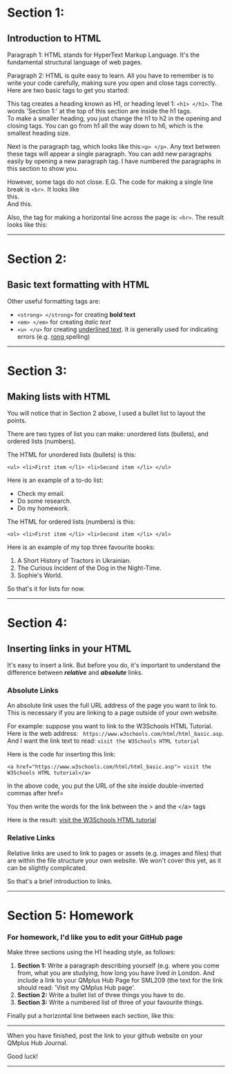 <h1>Section 1:</h1>
<h2>Introduction to HTML</h2>
<p>Paragraph 1: HTML stands for HyperText Markup Language. It's the fundamental structural language of web pages.</p>
<p>Paragraph 2: HTML is quite easy to learn. All you have to remember is to write your code carefully, making sure you open and close tags correctly. Here are two basic tags to get you started:</p>
<p>This tag creates a heading known as H1, or heading level 1: <code>&lt;h1&gt; &lt;/h1&gt;</code>. The words 'Section 1:' at the top of this section are inside the h1 tags.<br>To make a smaller heading, you just change the h1 to h2 in the opening and closing tags. You can go from h1 all the way down to h6, which is the smallest heading size.</p>
<p>Next is the paragraph tag, which looks like this:<code>&lt;p&gt; &lt;/p&gt;</code>. Any text between these tags will appear a single paragraph. You can add new paragraphs easily by opening a new paragraph tag. I have numbered the paragraphs in this section to show you.</p>

<p>However, some tags do not close. E.G. The code for making a single line break is <code>&lt;br&gt;</code>. It looks like<br>this.<br>And this. <br> </p>

<p>Also, the tag for making a horizontal line across the page is: <code>&lt;hr&gt;</code>. The result looks like this:<hr> </p>

<h1>Section 2:</h1> 
<h2>Basic text formatting with HTML</h2>
<p>Other useful formatting tags are:</p>
  <ul>
    <li><code>&lt;strong&gt; &lt;/strong&gt;</code> for creating <strong>bold text</strong></li>
    <li><code>&lt;em&gt; &lt;/em&gt;</code> for creating <em>italic text</em></li>
     <li><code>&lt;u&gt; &lt;/u&gt;</code> for creating <u>underlined text</u>. It is generally used for indicating errors (e.g. <u>rong </u>spelling)</li>
    </ul>
<hr>
<h1>Section 3:</h1> 
<h2>Making lists with HTML</h2>
<p>You will notice that in Section 2 above, I used a bullet list to layout the points.</p>
<p>There are two types of list you can make: unordered lists (bullets), and ordered lists (numbers).</p>
<p>The HTML for unordered lists (bullets) is this:</p>
<p><code>&lt;ul&gt; &lt;li&gt;First item &lt;/li&gt; &lt;li&gt;Second item &lt;/li&gt; &lt;/ul&gt;</code></p>
<p>Here is an example of a to-do list:</p>
<ul>
    <li>Check my email.</li>
    <li>Do some research.</li>
    <li>Do my homework.</li>
    </ul>
    
<p>The HTML for ordered lists (numbers) is this:</p>
<p><code>&lt;ol&gt; &lt;li&gt;First item &lt;/li&gt; &lt;li&gt;Second item &lt;/li&gt; &lt;/ol&gt;</code></p>
<p>Here is an example of my top three favourite books:</p>
<ol>
    <li>A Short History of Tractors in Ukrainian.</li>
    <li>The Curious Incident of the Dog in the Night-Time.</li>
    <li>Sophie's World.</li>
    </ol>
<p>So that's it for lists for now.</p>
<hr>

<h1>Section 4:</h1> 
<h2>Inserting links in your HTML</h2>
<p>It's easy to insert a link. But before you do, it's important to understand the difference between <strong><em>relative</em></strong> and <strong><em>absolute</em></strong> links.</p>
<h3>Absolute Links</h3>
<p>An absolute link uses the full URL address of the page you want to link to. This is necessary if you are linking to a page outside of your own website.</p><p> For example: suppose you want to link to the W3Schools HTML Tutorial. Here is the web address: <code> https://www.w3schools.com/html/html_basic.asp</code>. And I want the link text to read: <code>visit the W3Schools HTML tutorial</code></p>
<p></p>
<p>Here is the code for inserting this link:</p>
<code>&lt;a href="https://www.w3schools.com/html/html_basic.asp"&gt; visit the W3Schools HTML tutorial&lt;/a&gt; </code>
<p>In the above code, you put the URL of the site inside double-inverted commas after href=</p>
<p>You then write the words for the link between the &gt; and the &lt;/a&gt; tags</p>
<p>Here is the result: <a href="https://www.w3schools.com/html/html_basic.asp">visit the W3Schools HTML tutorial</a> 

<h3>Relative Links</h3>
<p>Relative links are used to link to pages or assets (e.g. images and files) that are within the file structure your own website. We won't cover this yet, as it can be slightly complicated.</p> 
<p>So that's a brief introduction to links.</p>
<hr>

<h1>Section 5: Homework</h1> 
<h3>For homework, I'd like you to edit your GitHub page</h3>
    <p>Make three sections using the H1 heading style, as follows:</p>
  <ol>
  <li><strong>Section 1:</strong> Write a paragraph describing yourself (e.g. where you come from, what you are studying, how long you have lived in London. And include a link to your QMplus Hub Page for SML209 (the text for the link should read: 'Visit my QMplus Hub page'.</li>
    <li><strong>Section 2:</strong> Write a bullet list of three things you have to do.</li>
    <li><strong>Section 3:</strong> Write a numbered list of three of your favourite things.</li>
    </ol>
<p>Finally put a horizontal line between each section, like this:</p>
<hr>
<p>When you have finished, post the link to your github website on your QMplus Hub Journal.</p>
<p>Good luck!</p>
<hr>

